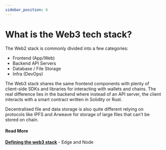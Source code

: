 ```yaml
---
sidebar_position: 6
---
```


# What is the Web3 tech stack?

The Web2 stack is commonly divided into a few categories:

- Frontend (App/Web)
- Backend API Servers
- Database / File Storage
- Infra (DevOps)

The Web3 stack shares the same frontend components with plenty of client-side SDKs and libraries for interacting with wallets and chains. The real difference lies in the backend where instead of an API server, the client interacts with a smart contract written in Solidity or Rust.

Decentralised file and data storage is also quite different relying on protocols like IPFS and Arweave for storage of large files that can't be stored on chain.

#### Read More

**[Defining the web3 stack](https://edgeandnode.com/blog/defining-the-web3-stack)** - Edge and Node
